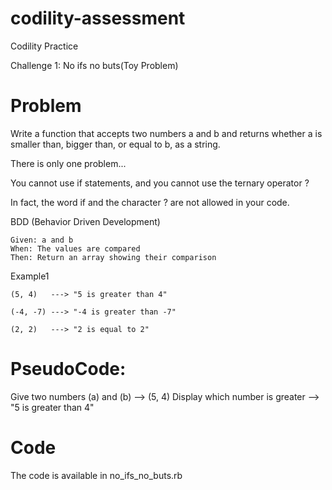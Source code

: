 # codility-assessment
Codility Practice

Challenge 1: No ifs no buts(Toy Problem)

# Problem
Write a function that accepts two numbers a and b and returns whether a is smaller than, bigger than, or equal to b, as a string.

There is only one problem...

You cannot use if statements, and you cannot use the ternary operator ? 

In fact, the word if and the character ? are not allowed in your code.

BDD (Behavior Driven Development)

    Given: a and b
    When: The values are compared
    Then: Return an array showing their comparison

Example1

    (5, 4)   ---> "5 is greater than 4"

    (-4, -7) ---> "-4 is greater than -7"

    (2, 2)   ---> "2 is equal to 2"

# PseudoCode:
Give two numbers (a) and (b) --> (5, 4)
Display which number is greater --> "5 is greater than 4"


# Code
The code is available in no_ifs_no_buts.rb
